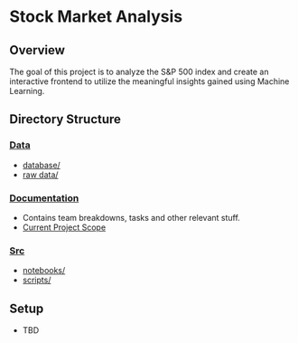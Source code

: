 # Stock Market Analysis

## Overview
The goal of this project is to analyze the S&P 500 index and create an interactive frontend to utilize the meaningful insights gained using Machine Learning.

## Directory Structure

### [Data](./data)

* [database/](./data/database)
* [raw data/](./data/raw%20data/)


### [Documentation](./Documentation)

* Contains team breakdowns, tasks and other relevant stuff.
* [Current Project Scope](./Documentation/Project%20Scope.md)


### [Src](.\Src)

* [notebooks/](./Src/notebooks)
* [scripts/](./Src/scripts)

## Setup

* TBD
